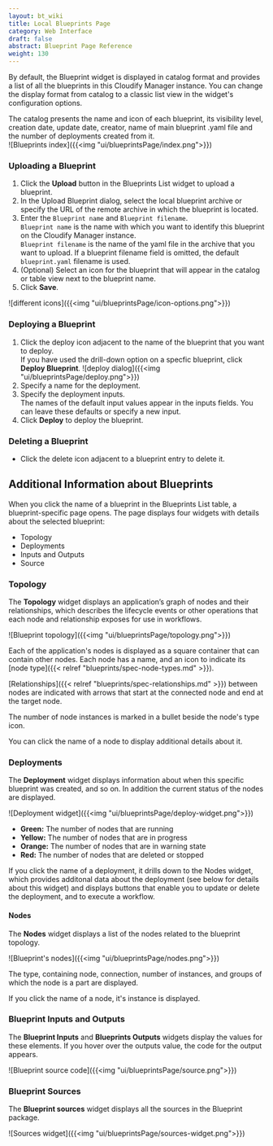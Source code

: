```yaml
---
layout: bt_wiki
title: Local Blueprints Page
category: Web Interface
draft: false
abstract: Blueprint Page Reference
weight: 130
---
```



By default, the Blueprint widget is displayed in catalog format and provides a list of all the blueprints in this Cloudify Manager instance. You can change the display format from catalog to a classic list view in the widget's configuration options.<br>

The catalog presents the name and icon of each blueprint, its visibility level, creation date, update date, creator, name of main blueprint .yaml file and the number of deployments created from it. <br>
![Blueprints index]({{<img "ui/blueprintsPage/index.png">}})


### Uploading a Blueprint
1. Click the **Upload** button in the Blueprints List widget to upload a blueprint.
2. In the Upload Blueprint dialog, select the local blueprint archive or specify the URL of the remote archive in which the blueprint is located. 
3. Enter the `Blueprint name` and `Blueprint filename`.   
   `Blueprint name` is the name with which you want to identify this blueprint on the Cloudify Manager instance.<br>
   `Blueprint filename` is the name of the yaml file in the archive that you want to upload. If a blueprint filename field is omitted, the default `blueprint.yaml` filename is used.   
4. (Optional) Select an icon for the blueprint that will appear in the catalog or table view next to the blueprint name.   
5. Click **Save**.

![different icons]({{<img "ui/blueprintsPage/icon-options.png">}})

### Deploying a Blueprint
1. Click the deploy icon adjacent to the name of the blueprint that you want to deploy.   
   If you have used the drill-down option on a specfic blueprint, click **Deploy Blueprint**.
   ![deploy dialog]({{<img "ui/blueprintsPage/deploy.png">}})<br>
2. Specify a name for the deployment.
3. Specify the deployment inputs.   
   The names of the default input values appear in the inputs fields. You can leave these defaults or specify a new input.   
4. Click **Deploy** to deploy the blueprint.

### Deleting a Blueprint

*  Click the delete icon adjacent to a blueprint entry to delete it.

## Additional Information about Blueprints

When you click the name of a blueprint in the Blueprints List table, a blueprint-specific page opens. The page displays four widgets with details about the selected blueprint:

* Topology
* Deployments
* Inputs and Outputs
* Source

### Topology

The **Topology** widget displays an application’s graph of nodes and their relationships, which describes the lifecycle events or other operations that each node and relationship exposes for use in workflows.

![Blueprint topology]({{<img "ui/blueprintsPage/topology.png">}})

Each of the application's nodes is displayed as a square container that can contain other nodes. Each node has a name, and an icon to indicate its [node type]({{< relref "blueprints/spec-node-types.md" >}}).

[Relationships]({{< relref "blueprints/spec-relationships.md" >}}) between nodes are indicated with arrows that start at the connected node and end at the target node.

The number of node instances is marked in a bullet beside the node's type icon.<br>

You can click the name of a node to display additional details about it.<br>

### Deployments

The **Deployment** widget displays information about when this specific blueprint was created, and so on.  In addition the current status of the nodes are displayed.

![Deployment widget]({{<img "ui/blueprintsPage/deploy-widget.png">}})

* **Green:** The number of nodes that are running
* **Yellow:** The number of nodes that are in progress
* **Orange:** The number of nodes that are in warning state
* **Red:** The number of nodes that are deleted or stopped

If you click the name of a deployment, it drills down to the Nodes widget, which provides additonal data about the deployment (see below for details about this widget) and displays buttons that enable you to update or delete the deployment, and to execute a workflow.

#### Nodes
The **Nodes** widget displays a list of the nodes related to the blueprint topology.

![Blueprint's nodes]({{<img "ui/blueprintsPage/nodes.png">}})

The type, containing node, connection, number of instances, and groups of which the node is a part are displayed.

If you click the name of a node, it's instance is displayed.

### Blueprint Inputs and Outputs
The **Blueprint Inputs** and **Blueprints Outputs** widgets display the values for these elements. If you hover over the outputs value, the code for the output appears. 

![Blueprint source code]({{<img "ui/blueprintsPage/source.png">}})

### Blueprint Sources
The **Blueprint sources** widget displays all the sources in the Blueprint package.

![Sources widget]({{<img "ui/blueprintsPage/sources-widget.png">}})
